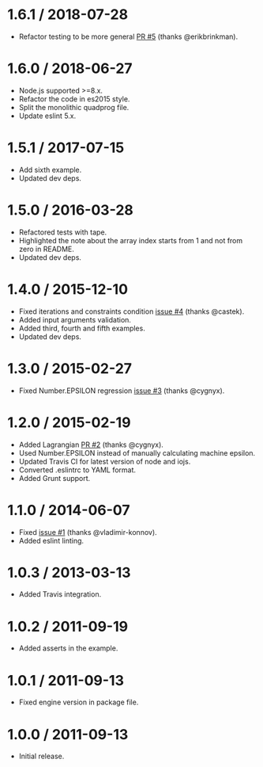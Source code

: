 1.6.1 / 2018-07-28
==================

* Refactor testing to be more general [PR #5](https://github.com/albertosantini/quadprog/pull/5) (thanks @erikbrinkman).

1.6.0 / 2018-06-27
==================

* Node.js supported >=8.x.
* Refactor the code in es2015 style.
* Split the monolithic quadprog file.
* Update eslint 5.x.

1.5.1 / 2017-07-15
==================

* Add sixth example.
* Updated dev deps.

1.5.0 / 2016-03-28
==================

* Refactored tests with tape.
* Highlighted the note about the array index starts from 1 and not from zero in README.
* Updated dev deps.

1.4.0 / 2015-12-10
==================

* Fixed iterations and constraints condition [issue #4](https://github.com/albertosantini/quadprog/issues/4) (thanks @castek).
* Added input arguments validation.
* Added third, fourth and fifth examples.
* Updated dev deps.

1.3.0 / 2015-02-27
==================

* Fixed Number.EPSILON regression [issue #3](https://github.com/albertosantini/quadprog/issues/3) (thanks @cygnyx).

1.2.0 / 2015-02-19
==================

* Added Lagrangian [PR #2](https://github.com/albertosantini/quadprog/pull/2) (thanks @cygnyx).
* Used Number.EPSILON instead of manually calculating machine epsilon.
* Updated Travis CI for latest version of node and iojs.
* Converted .eslintrc to YAML format.
* Added Grunt support.

1.1.0 / 2014-06-07
==================

* Fixed [issue #1](https://github.com/albertosantini/quadprog/issues/1) (thanks @vladimir-konnov).
* Added eslint linting.

1.0.3 / 2013-03-13
==================

* Added Travis integration.

1.0.2 / 2011-09-19
==================

* Added asserts in the example.

1.0.1 / 2011-09-13
==================

* Fixed engine version in package file.

1.0.0 / 2011-09-13
==================

* Initial release.
